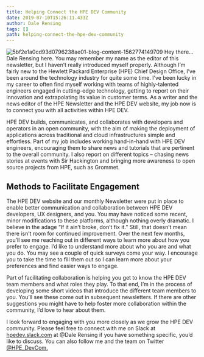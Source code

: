 ```yaml
---
title: Helping Connect the HPE DEV Community
date: 2019-07-10T15:26:11.433Z
author: Dale Rensing 
tags: []
path: helping-connect-the-hpe-dev-community
---
```

![5bf2e1a0cd93d0796238ae01-blog-content-1562774149709](/uploads/media/2019/5/connecting-community2-1562774149692.png)
Hey there… Dale Rensing here. You may remember my name as the editor of this newsletter, but I haven’t really introduced myself properly. Although I’m fairly new to the Hewlett Packard Enterprise (HPE) Chief Design Office, I’ve been around the technology industry for quite some time. I’ve been lucky in my career to often find myself working with teams of highly-talented engineers engaged in cutting-edge technology, getting to report on their innovation and extrapolating its value in customer terms. As a writer and the news editor of the HPE Newsletter and the HPE DEV website, my job now is to connect you with all activities within HPE DEV. 

HPE DEV builds, communicates, and collaborates with developers and operators in an open community, with the aim of making the deployment of applications across traditional and cloud infrastructures simple and effortless. Part of my job includes working hand-in-hand with HPE DEV engineers, encouraging them to share news and tutorials that are pertinent to the overall community. I also report on different topics – chasing news stories at events with Sir Hackington and bringing more awareness to open source projects from HPE, such as Grommet. 

## Methods to Facilitate Engagement

The HPE DEV website and our monthly Newsletter were put in place to enable better communication and collaboration between HPE DEV developers, UX designers, and you. You may have noticed some recent, minor modifications to these platforms, although nothing overly dramatic. I believe in the adage “If it ain’t broke, don’t fix it.” Still, that doesn’t mean there isn’t room for continued improvement. Over the next few months, you’ll see me reaching out in different ways to learn more about how you prefer to engage. I’d like to understand more about who you are and what you do. You may see a couple of quick surveys come your way. I encourage you to take the time to fill them out so I can learn more about your preferences and find easier ways to engage. 

Part of facilitating collaboration is helping you get to know the HPE DEV team members and what roles they play. To that end, I’m in the process of developing some short videos that introduce the different team members to you. You’ll see these come out in subsequent newsletters. If there are other suggestions you might have to help foster more collaboration within the community, I’d love to hear about them.

I look forward to engaging with you more closely as we grow the HPE DEV community. Please feel free to connect with me on Slack at [hpedev.slack.com](https://slack.hpedev.io/) at @Dale Rensing if you have something specific, you’d like to discuss. You can also follow me and the team on Twitter [@HPE_DevCom.](https://twitter.com/hpe_devcom?lang=en)
